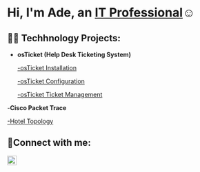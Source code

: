 <h1>Hi, I'm Ade, an <a href="https://www.linkedin.com/in/ade-abujade/">IT Professional</a>☺</h1>

<h2>👨‍💻 Techhnology Projects:</h2>


- <b>osTicket (Help Desk Ticketing System)</b>

  [-osTicket Installation](https://github.com/adeabujade/osTicket-Configuration)
  
  [-osTicket Configuration](https://github.com/adeabujade/Post-Install-Configuration)
  
  [-osTicket Ticket Management](https://github.com/adeabujade/Ticket-LifeCycle/tree/main)
  
-<b>Cisco Packet Trace</b>

  [-Hotel Topology](https://github.com/adeabujade/Hotel-Topology)
  
<h2>🤳Connect with me:</h2>

[<img align="left" alt="Ade | LinkedIn" width="22px" src="https://cdn.jsdelivr.net/npm/simple-icons@v3/icons/linkedin.svg" />][linkedin]


[linkedin]: https://www.linkedin.com/in/ade-abujade/
